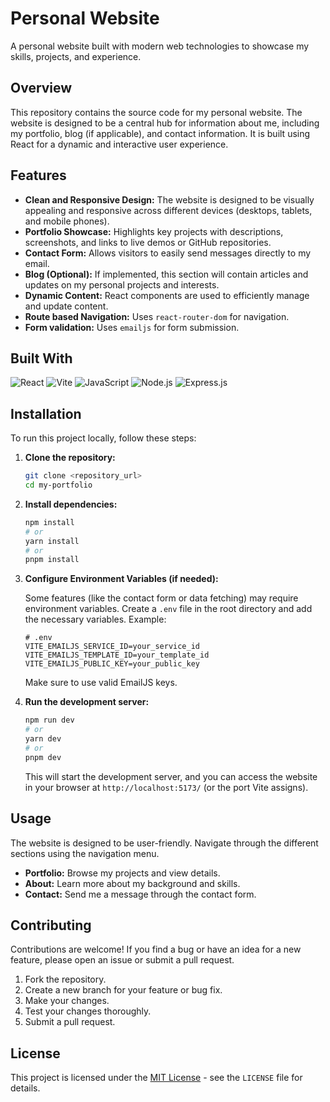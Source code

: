 # Personal Website

A personal website built with modern web technologies to showcase my skills, projects, and experience.

## Overview

This repository contains the source code for my personal website. The website is designed to be a central hub for information about me, including my portfolio, blog (if applicable), and contact information. It is built using React for a dynamic and interactive user experience.

## Features

*   **Clean and Responsive Design:** The website is designed to be visually appealing and responsive across different devices (desktops, tablets, and mobile phones).
*   **Portfolio Showcase:** Highlights key projects with descriptions, screenshots, and links to live demos or GitHub repositories.
*   **Contact Form:** Allows visitors to easily send messages directly to my email.
*   **Blog (Optional):** If implemented, this section will contain articles and updates on my personal projects and interests.
*   **Dynamic Content:** React components are used to efficiently manage and update content.
*   **Route based Navigation:** Uses `react-router-dom` for navigation.
*   **Form validation:** Uses `emailjs` for form submission.

## Built With

![React](https://img.shields.io/badge/React-20232A?style=for-the-badge&logo=react&logoWidth=60) ![Vite](https://img.shields.io/badge/Vite-646CFF?style=for-the-badge&logo=vite&logoWidth=60) ![JavaScript](https://img.shields.io/badge/JavaScript-F7DF1E?style=for-the-badge&logo=javascript&logoWidth=60) ![Node.js](https://img.shields.io/badge/Node.js-339933?style=for-the-badge&logo=node.js&logoWidth=60) ![Express.js](https://img.shields.io/badge/Express.js-000000?style=for-the-badge&logo=express&logoWidth=60)

## Installation

To run this project locally, follow these steps:

1.  **Clone the repository:**

    ```bash
    git clone <repository_url>
    cd my-portfolio
    ```

2.  **Install dependencies:**

    ```bash
    npm install
    # or
    yarn install
    # or
    pnpm install
    ```

3.  **Configure Environment Variables (if needed):**

    Some features (like the contact form or data fetching) may require environment variables. Create a `.env` file in the root directory and add the necessary variables.  Example:

    ```
    # .env
    VITE_EMAILJS_SERVICE_ID=your_service_id
    VITE_EMAILJS_TEMPLATE_ID=your_template_id
    VITE_EMAILJS_PUBLIC_KEY=your_public_key
    ```
    Make sure to use valid EmailJS keys.

4.  **Run the development server:**

    ```bash
    npm run dev
    # or
    yarn dev
    # or
    pnpm dev
    ```

    This will start the development server, and you can access the website in your browser at `http://localhost:5173/` (or the port Vite assigns).

## Usage

The website is designed to be user-friendly.  Navigate through the different sections using the navigation menu.

*   **Portfolio:** Browse my projects and view details.
*   **About:** Learn more about my background and skills.
*   **Contact:** Send me a message through the contact form.

## Contributing

Contributions are welcome! If you find a bug or have an idea for a new feature, please open an issue or submit a pull request.

1.  Fork the repository.
2.  Create a new branch for your feature or bug fix.
3.  Make your changes.
4.  Test your changes thoroughly.
5.  Submit a pull request.

## License

This project is licensed under the [MIT License](LICENSE) - see the `LICENSE` file for details.

